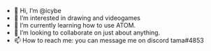 - 👋 Hi, I’m @icybe
- 👀 I’m interested in drawing and videogames
- 🌱 I’m currently learning how to use ATOM.
- 💞️ I’m looking to collaborate on just about anything.
- 📫 How to reach me: you can message me on discord tama#4853

<!---
icybe/icybe is a ✨ special ✨ repository because its `README.md` (this file) appears on your GitHub profile.
You can click the Preview link to take a look at your changes.
--->
